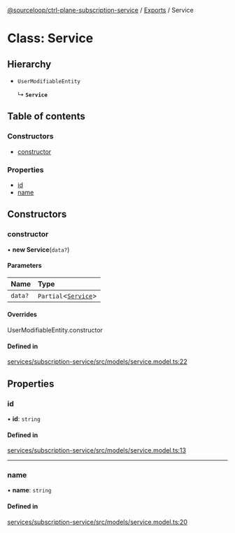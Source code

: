 [@sourceloop/ctrl-plane-subscription-service](../README.md) / [Exports](../modules.md) / Service

# Class: Service

## Hierarchy

- `UserModifiableEntity`

  ↳ **`Service`**

## Table of contents

### Constructors

- [constructor](Service.md#constructor)

### Properties

- [id](Service.md#id)
- [name](Service.md#name)

## Constructors

### constructor

• **new Service**(`data?`)

#### Parameters

| Name | Type |
| :------ | :------ |
| `data?` | `Partial`<[`Service`](Service.md)\> |

#### Overrides

UserModifiableEntity.constructor

#### Defined in

[services/subscription-service/src/models/service.model.ts:22](https://github.com/sourcefuse/arc-saas/blob/5e03dcb/services/subscription-service/src/models/service.model.ts#L22)

## Properties

### id

• **id**: `string`

#### Defined in

[services/subscription-service/src/models/service.model.ts:13](https://github.com/sourcefuse/arc-saas/blob/5e03dcb/services/subscription-service/src/models/service.model.ts#L13)

___

### name

• **name**: `string`

#### Defined in

[services/subscription-service/src/models/service.model.ts:20](https://github.com/sourcefuse/arc-saas/blob/5e03dcb/services/subscription-service/src/models/service.model.ts#L20)
